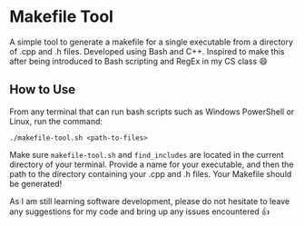 # Makefile Tool
A simple tool to generate a makefile for a single executable from a directory of .cpp and .h files. Developed using Bash and C++. Inspired to make this after being introduced to Bash scripting and RegEx in my CS class :smile:

## How to Use
From any terminal that can run bash scripts such as Windows PowerShell or Linux, run the command:

```./makefile-tool.sh <path-to-files>```

Make sure ```makefile-tool.sh``` and ```find_includes``` are located in the current directory of your terminal.
Provide a name for your executable, and then the path to the directory containing your .cpp and .h files. Your Makefile should be generated!

As I am still learning software development, please do not hesitate to leave any suggestions for my code and bring up any issues encountered 👍


